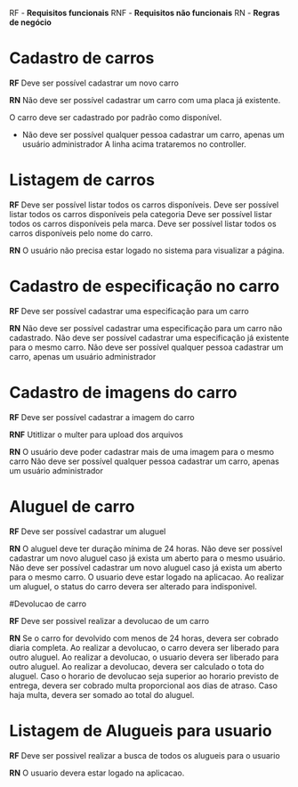 RF - **Requisitos funcionais**
RNF - **Requisitos não funcionais**
RN - **Regras de negócio**

# Cadastro de carros

**RF**
Deve ser possível cadastrar um novo carro
<!-- Deve ser possível listar todas as categorias. -->

<!-- **RNF** -->
**RN**
Não deve ser possível cadastrar um carro com uma placa já existente.

O carro deve ser cadastrado por padrão como disponível.
 * Não deve ser possível qualquer pessoa cadastrar um carro, apenas um usuário administrador
A linha acima trataremos no controller.

# Listagem de carros

**RF**
Deve ser possível listar todos os carros disponíveis.
Deve ser possível listar todos os carros disponíveis pela categoria
Deve ser possível listar todos os carros disponíveis pela marca.
Deve ser possível listar todos os carros disponíveis pelo nome do carro.

**RN**
O usuário não precisa estar logado no sistema para visualizar a página.

# Cadastro de especificação no carro

**RF**
Deve ser possível cadastrar uma especificação para um carro


**RN**
Não deve ser possível cadastrar uma especificação para um carro não cadastrado.
Não deve ser possível cadastrar uma especificação já existente para o mesmo carro.
Não deve ser possível qualquer pessoa cadastrar um carro, apenas um usuário administrador

# Cadastro de imagens do carro

**RF**
Deve ser possível cadastrar a imagem do carro

**RNF**
Utitlizar o multer para upload dos arquivos

**RN**
O usuário deve poder cadastrar mais de uma imagem para o mesmo carro
Não deve ser possível qualquer pessoa cadastrar um carro, apenas um usuário administrador

# Aluguel de carro

**RF**
Deve ser possível cadastrar um aluguel

**RN**
O aluguel deve ter duração mínima de 24 horas.
Não deve ser possível cadastrar um novo aluguel caso já exista um aberto para o mesmo usuário.
Não deve ser possível cadastrar um novo aluguel caso já exista um aberto para o mesmo carro.
O usuario deve estar logado na aplicacao.
Ao realizar um aluguel, o status do carro devera ser alterado para indisponivel.

#Devolucao de carro

**RF**
Deve ser possivel realizar a devolucao de um carro

**RN**
Se o carro for devolvido com menos de 24 horas, devera ser cobrado diaria completa.
Ao realizar a devolucao, o carro devera ser liberado para outro aluguel.
Ao realizar a devolucao, o usuario devera ser liberado para outro aluguel.
Ao realizar a devolucao, devera ser calculado o tota do aluguel.
Caso o horario de devolucao seja superior ao horario previsto de entrega, devera ser
cobrado multa proporcional aos dias de atraso.
Caso haja multa, devera ser somado ao total do aluguel.

# Listagem de Alugueis para usuario

**RF**
Deve ser possivel realizar a busca de todos os alugueis para o usuario

**RN**
O usuario devera estar logado na aplicacao.


